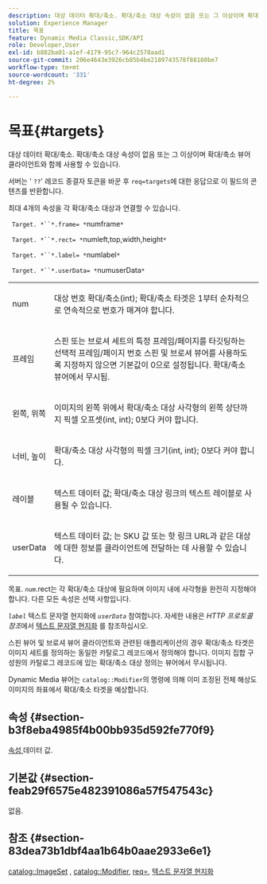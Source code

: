 ```yaml
---
description: 대상 데이터 확대/축소. 확대/축소 대상 속성이 없음 또는 그 이상이며 확대/축소 뷰어 클라이언트와 함께 사용할 수 있습니다.
solution: Experience Manager
title: 목표
feature: Dynamic Media Classic,SDK/API
role: Developer,User
exl-id: b882ba01-a1ef-4179-95c7-964c2578aad1
source-git-commit: 206e4643e3926cb85b4be2189743578f88180be7
workflow-type: tm+mt
source-wordcount: '331'
ht-degree: 2%

---
```


# 목표{#targets}

대상 데이터 확대/축소. 확대/축소 대상 속성이 없음 또는 그 이상이며 확대/축소 뷰어 클라이언트와 함께 사용할 수 있습니다.

서버는 &#39; `??`&#39; 레코드 종결자 토큰을 바꾼 후 `req=targets`에 대한 응답으로 이 필드의 콘텐츠를 반환합니다.

최대 4개의 속성을 각 확대/축소 대상과 연결할 수 있습니다.

` Target. *``*.frame= *`numframe`*`

` Target. *``*.rect= *`numleft,top,width,height`*`

` Target. *``*.label= *`numlabel`*`

` Target. *``*.userData= *`numuserData`*`

<table id="simpletable_4C20157A7A444DEB9959B335CAFBAEC8"> 
 <tr class="strow"> 
  <td class="stentry"> <p> <span class="codeph"> <span class="varname"> num  </span> </span> </p> </td> 
  <td class="stentry"> <p>대상 번호 확대/축소(int); 확대/축소 타겟은 1부터 순차적으로 연속적으로 번호가 매겨야 합니다. </p> </td> 
 </tr> 
 <tr class="strow"> 
  <td class="stentry"> <p> <span class="codeph"> <span class="varname"> 프레임  </span> </span> </p> </td> 
  <td class="stentry"> <p>스핀 또는 브로셔 세트의 특정 프레임/페이지를 타깃팅하는 선택적 프레임/페이지 번호 스핀 및 브로셔 뷰어를 사용하도록 지정하지 않으면 기본값이 0으로 설정됩니다. 확대/축소 뷰어에서 무시됨. </p> </td> 
 </tr> 
 <tr class="strow"> 
  <td class="stentry"> <p> <span class="codeph"> <span class="varname"> 왼쪽, 위쪽  </span> </span> </p> </td> 
  <td class="stentry"> <p>이미지의 왼쪽 위에서 확대/축소 대상 사각형의 왼쪽 상단까지 픽셀 오프셋(int, int); 0보다 커야 합니다. </p> </td> 
 </tr> 
 <tr class="strow"> 
  <td class="stentry"> <p> <span class="codeph"> <span class="varname"> 너비, 높이  </span> </span> </p> </td> 
  <td class="stentry"> <p>확대/축소 대상 사각형의 픽셀 크기(int, int); 0보다 커야 합니다. </p> </td> 
 </tr> 
 <tr class="strow"> 
  <td class="stentry"> <p> <span class="codeph"> <span class="varname"> 레이블  </span> </span> </p> </td> 
  <td class="stentry"> <p>텍스트 데이터 값; 확대/축소 대상 링크의 텍스트 레이블로 사용될 수 있습니다. </p> </td> 
 </tr> 
 <tr class="strow"> 
  <td class="stentry"> <p> <span class="codeph"> <span class="varname"> userData  </span> </span> </p> </td> 
  <td class="stentry"> <p>텍스트 데이터 값; 는 SKU 값 또는 핫 링크 URL과 같은 대상에 대한 정보를 클라이언트에 전달하는 데 사용할 수 있습니다. </p> </td> 
 </tr> 
</table>

목표. *`num`*.rect는 각 확대/축소 대상에 필요하며 이미지 내에 사각형을 완전히 지정해야 합니다. 다른 모든 속성은 선택 사항입니다.

*`label`* 텍스트 문자열 현지화에  *`userData`* 참여합니다. 자세한 내용은 *HTTP 프로토콜 참조*&#x200B;에서 [텍스트 문자열 현지화](/help/aem-is-ir-api/is-api/http-ref/image-serving-api-ref/c-http-protocol-reference/c-syntax-and-features/r-text-string-localization.md) 를 참조하십시오.

스핀 뷰어 및 브로셔 뷰어 클라이언트와 관련된 애플리케이션의 경우 확대/축소 타겟은 이미지 세트를 정의하는 동일한 카탈로그 레코드에서 정의해야 합니다. 이미지 집합 구성원의 카탈로그 레코드에 있는 확대/축소 대상 정의는 뷰어에서 무시됩니다.

Dynamic Media 뷰어는 `catalog::Modifier`의 명령에 의해 이미 조정된 전체 해상도 이미지의 좌표에서 확대/축소 타겟을 예상합니다.

## 속성 {#section-b3f8eba4985f4b00bb935d592fe770f9}

[속성 ](/help/aem-is-ir-api/is-api/image-catalog/image-serving-api-ref/c-image-catalog-reference/c-overview/c-common-data-types/r-property-data.md) 데이터 값.

## 기본값 {#section-feab29f6575e482391086a57f547543c}

없음.

## 참조 {#section-83dea73b1dbf4aa1b64b0aae2933e6e1}

[catalog::ImageSet](../../../../../../is-api/image-catalog/image-serving-api-ref/c-image-catalog-reference/c-image-svg-data-reference/c-image-data-reference/r-imageset-cat.md#reference-4764d347afd64afdaede9a74c7565256) ,  [catalog::Modifier](../../../../../../is-api/image-catalog/image-serving-api-ref/c-image-catalog-reference/c-image-svg-data-reference/c-image-data-reference/r-modifier-cat.md#reference-d2c6884b3a2248fab81a112d27969834),  [req=](/help/aem-is-ir-api/is-api/http-ref/image-serving-api-ref/c-http-protocol-reference/c-command-reference/r-req/r-req.md),  [텍스트 문자열 현지화](/help/aem-is-ir-api/is-api/http-ref/image-serving-api-ref/c-http-protocol-reference/c-syntax-and-features/r-text-string-localization.md)
